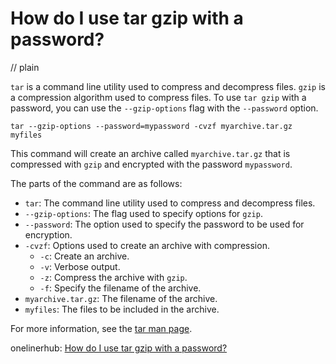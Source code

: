 # How do I use tar gzip with a password?
// plain

`tar` is a command line utility used to compress and decompress files. `gzip` is a compression algorithm used to compress files. To use `tar gzip` with a password, you can use the `--gzip-options` flag with the `--password` option.

```
tar --gzip-options --password=mypassword -cvzf myarchive.tar.gz myfiles
```

This command will create an archive called `myarchive.tar.gz` that is compressed with `gzip` and encrypted with the password `mypassword`.

The parts of the command are as follows:

- `tar`: The command line utility used to compress and decompress files.
- `--gzip-options`: The flag used to specify options for `gzip`.
- `--password`: The option used to specify the password to be used for encryption.
- `-cvzf`: Options used to create an archive with compression.
  - `-c`: Create an archive.
  - `-v`: Verbose output.
  - `-z`: Compress the archive with `gzip`.
  - `-f`: Specify the filename of the archive.
- `myarchive.tar.gz`: The filename of the archive.
- `myfiles`: The files to be included in the archive.

For more information, see the [tar man page](https://linux.die.net/man/1/tar).

onelinerhub: [How do I use tar gzip with a password?](https://onelinerhub.com/cli-tar/how-do-i-use-tar-gzip-with-a-password)